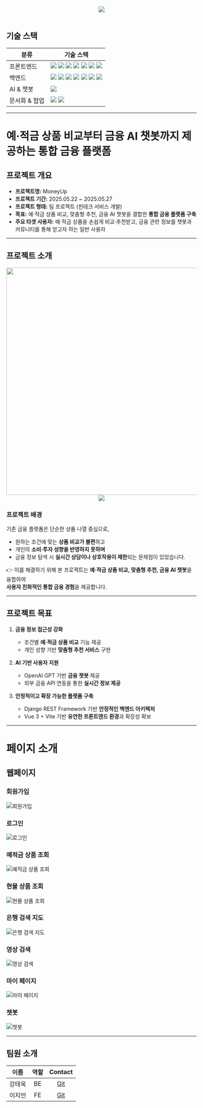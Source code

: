 <div align="center">
  <img src="https://github.com/MoneyUpUp/resource/blob/main/mockup.png"/>
</div>

<br/>

## 기술 스택

<table>
  <thead>
    <tr>
      <th>분류</th>
      <th>기술 스택</th>
    </tr>
  </thead>
  <tbody>
    <tr>
      <td>프론트엔드</td>
      <td>
        <img src="https://img.shields.io/badge/Vue.js-4FC08D?style=flat&logo=vue.js&logoColor=white"/>
        <img src="https://img.shields.io/badge/Vite-646CFF?style=flat&logo=vite&logoColor=white"/>
        <img src="https://img.shields.io/badge/Pinia-FFD859?style=flat&logo=vue.js&logoColor=black"/>
        <img src="https://img.shields.io/badge/Vue%20Router-4FC08D?style=flat&logo=vue.js&logoColor=white"/>
        <img src="https://img.shields.io/badge/Axios-5A29E4?style=flat&logo=axios&logoColor=white"/>
        <img src="https://img.shields.io/badge/SCSS-CC6699?style=flat&logo=sass&logoColor=white"/>
        <img src="https://img.shields.io/badge/Kakao%20Maps%20SDK-FFCD00?style=flat&logo=kakao&logoColor=black"/>
      </td>
    </tr>
    <tr>
      <td>백엔드</td>
      <td>
        <img src="https://img.shields.io/badge/Python-3776AB?style=flat&logo=python&logoColor=white"/>
        <img src="https://img.shields.io/badge/Django-092E20?style=flat&logo=django&logoColor=white"/>
        <img src="https://img.shields.io/badge/Django%20REST%20Framework-ff1709?style=flat&logo=django&logoColor=white"/>
        <img src="https://img.shields.io/badge/SQLite-003B57?style=flat&logo=sqlite&logoColor=white"/>
        <img src="https://img.shields.io/badge/TokenAuth-000000?style=flat&logo=jsonwebtokens&logoColor=white"/>
        <img src="https://img.shields.io/badge/dj--rest--auth-092E20?style=flat&logo=django&logoColor=white"/>
        <img src="https://img.shields.io/badge/drf--yasg-ff1709?style=flat&logo=swagger&logoColor=white"/>
      </td>
    </tr>
    <tr>
      <td>AI & 챗봇</td>
      <td>
        <img src="https://img.shields.io/badge/OpenAI%20GPT-412991?style=flat&logo=openai&logoColor=white"/>
      </td>
    </tr>
    <tr>
      <td>문서화 & 협업</td>
      <td>
        <img src="https://img.shields.io/badge/Swagger%20-85EA2D?style=flat&logo=swagger&logoColor=white"/>
        <img src="https://img.shields.io/badge/Notion-000000?style=flat&logo=notion&logoColor=white"/>
      </td>
    </tr>
  </tbody>
</table>

---

# 예·적금 상품 비교부터 금융 AI 챗봇까지 제공하는 통합 금융 플랫폼

## 프로젝트 개요

- **프로젝트명:** MoneyUp
- **프로젝트 기간:** 2025.05.22 ~ 2025.05.27
- **프로젝트 형태:** 팀 프로젝트 (핀테크 서비스 개발)
- **목표:** 예·적금 상품 비교, 맞춤형 추천, 금융 AI 챗봇을 결합한 **통합 금융 플랫폼 구축**
- **주요 타겟 사용자:** 예·적금 상품을 손쉽게 비교·추천받고, 금융 관련 정보를 챗봇과 커뮤니티를 통해 얻고자 하는 일반 사용자

---

## 프로젝트 소개
<p align="center">
  <a href="https://youtu.be/aCVb2RHlxVo">
    <img src="http://img.youtube.com/vi/aCVb2RHlxVo/0.jpg" width="600"/>
  </a>
  <br/>
  <a href="https://youtu.be/aCVb2RHlxVo">
    <img src="https://img.shields.io/badge/Watch%20on-YouTube-red?logo=youtube&logoColor=white"/>
  </a>
</p>

### 프로젝트 배경

기존 금융 플랫폼은 단순한 상품 나열 중심으로,

- 원하는 조건에 맞는 **상품 비교가 불편**하고
- 개인의 **소비·투자 성향을 반영하지 못하며**
- 금융 정보 탐색 시 **실시간 상담이나 상호작용이 제한**되는 문제점이 있었습니다.

👉 이를 해결하기 위해 본 프로젝트는 **예·적금 상품 비교, 맞춤형 추천, 금융 AI 챗봇**을 융합하여  
**사용자 친화적인 통합 금융 경험**을 제공합니다.

---

## 프로젝트 목표

1. **금융 정보 접근성 강화**

   - 조건별 **예·적금 상품 비교** 기능 제공
   - 개인 성향 기반 **맞춤형 추천 서비스** 구현

2. **AI 기반 사용자 지원**

   - OpenAI GPT 기반 **금융 챗봇** 제공
   - 외부 금융 API 연동을 통한 **실시간 정보 제공**

3. **안정적이고 확장 가능한 플랫폼 구축**
   - Django REST Framework 기반 **안정적인 백엔드 아키텍처**
   - Vue 3 + Vite 기반 **유연한 프론트엔드 환경**과 확장성 확보

---

# 페이지 소개

## 웹페이지

### 회원가입
![회원가입](https://github.com/MoneyUpUp/resource/blob/main/signup.gif?raw=true)

### 로그인
![로그인](https://github.com/MoneyUpUp/resource/blob/main/login.gif?raw=true)

### 예적금 상품 조회
![예적금 상품 조회](https://github.com/MoneyUpUp/resource/blob/main/products.gif?raw=true)

### 현물 상품 조회
![현물 상품 조회](https://github.com/MoneyUpUp/resource/blob/main/spotasset.gif?raw=true)

### 은행 검색 지도
![은행 검색 지도](https://github.com/MoneyUpUp/resource/blob/main/map.gif?raw=true)

### 영상 검색
![영상 검색](https://github.com/MoneyUpUp/resource/blob/main/youtubeSearch.gif?raw=true)

### 마이 페이지
![마이 페이지](https://github.com/MoneyUpUp/resource/blob/main/myPage.gif?raw=true)

### 챗봇
![챗봇](https://github.com/MoneyUpUp/resource/blob/main/chatbot.gif?raw=true)

---

## 팀원 소개

|  이름  |    역할     |                  Contact                  | 
| :----: | :---------: | :---------------------------------------: | 
| 강태욱 | BE | [Git](https://github.com/sunshinemoongit) | 
| 이지언 | FE  |    [Git](https://github.com/leejieok)     | 


